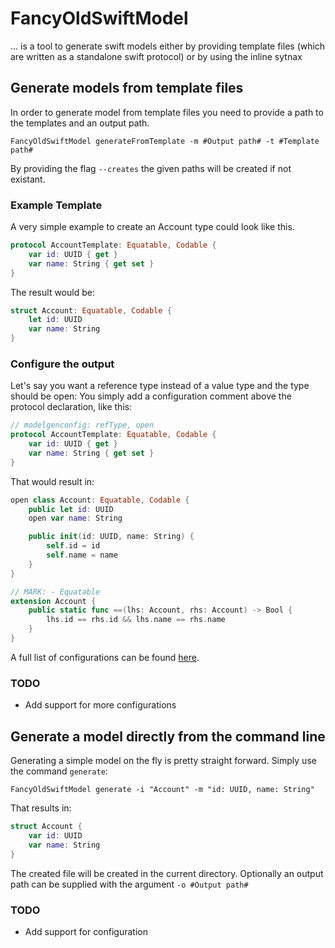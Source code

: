 # FancyOldSwiftModel

... is a tool to generate swift models either by providing template files (which are written as a standalone swift protocol) or by using the inline sytnax

## Generate models from template files
In order to generate model from template files you need to provide a path to the templates and an output path.

`FancyOldSwiftModel generateFromTemplate -m #Output path# -t #Template path#`

By providing the flag `--creates` the given paths will be created if not existant.

### Example Template

A very simple example to create an Account type could look like this.

```swift
protocol AccountTemplate: Equatable, Codable {
    var id: UUID { get }
    var name: String { get set }
}
```

The result would be: 

```swift
struct Account: Equatable, Codable {
    let id: UUID
    var name: String
}
```

### Configure the output

Let's say you want a reference type instead of a value type and the type should be open: You simply add a configuration comment above the protocol declaration, like this: 

```swift
// modelgenconfig: refType, open
protocol AccountTemplate: Equatable, Codable {
    var id: UUID { get }
    var name: String { get set }
}
```

That would result in: 

```swift
open class Account: Equatable, Codable {
    public let id: UUID
    open var name: String

    public init(id: UUID, name: String) {
        self.id = id
        self.name = name
    }
}

// MARK: - Equatable
extension Account {
    public static func ==(lhs: Account, rhs: Account) -> Bool {
        lhs.id == rhs.id && lhs.name == rhs.name
    }
}
```

A full list of configurations can be found [here](https://github.com/Arestronaut/FancyOldSwiftModel/blob/main/Sources/FancyOldSwiftModel/Types/Config.swift).

### TODO
- Add support for more configurations

## Generate a model directly from the command line

Generating a simple model on the fly is pretty straight forward. Simply use the command `generate`: 

`FancyOldSwiftModel generate -i "Account" -m "id: UUID, name: String"`

That results in: 

```swift
struct Account {
    var id: UUID
    var name: String
}
```

The created file will be created in the current directory. Optionally an output path can be supplied with the argument `-o #Output path#`

### TODO
- Add support for configuration
